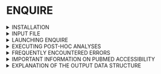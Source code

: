 # ENQUIRE

<details><summary>INSTALLATION</summary> 

ENQUIRE can currently be installed and run on UNIX systems such as MacOS, Linux and UNIX emulators/virtual machines for Windows such as WSL, CygWin or MSYS2 (installation of UNIX emulators is not included in this guide).

Start by cloning and accessing the repository. If using MacOS, clone the `ENQUIRE-MACOS` branch (this branch assumes you have MacOS-specific `coreutils` and `findutils` installed). 
```bash
# Linux/WSL/CygWing/MSYS2 
git clone https://github.com/Muszeb/ENQUIRE.git
cd ENQUIRE
```
```bash
# MacOS
git clone https://github.com/Muszeb/ENQUIRE.git
git checkout ENQUIRE-MACOS
cd ENQUIRE
```

ENQUIRE installation consists of 5 steps, although your system may already satisfy some of the requirements. 

1) Installing `curl` to be able to download and install a virtual environment manager and `EDirect`.
2) Downloading a virtual environment manager.
3) Creating a virtual environment and install Python and R package dependencies.
4) Installing `EDirect`.
5) Installing `Pandoc`.

Below is an exemplary recipe for the whole installation process. If you are using a Debian GNU/Linux system with `sudo` rights, you may install everything by doing `bash code/install_everything.sh`. Please check the installation specifications and change them accordingly to fit to your OS and working environment. Windows user may want to first [locate their local disk from a UNIX virtual machine](https://askubuntu.com/questions/943006/how-to-navigate-to-c-drive-in-bash-on-wsl-ubuntu).  

```bash
: '
1) Install `curl` to be able to download and install a virtual environment manager and EDirect.
`apt-get` is a Debian-specific package manager, you may want to check which package manager works best on your OS:
https://everything.curl.dev/get.
'
sudo apt-get update
sudo apt-get install -y curl
```
```bash
: '
2) Download a virtual environment manager. Here, we show how to download and install `micromamba`.
Suggested alternatives are `mamba` and `miniconda` - see https://mamba.readthedocs.io/en/latest/installation.html.
'
#Change the following variable to customize the installation path:
mambapath=$HOME/bin

# Download micromamba and export path to micromamba (possibly update .bashrc)
curl -Ls https://micro.mamba.pm/api/micromamba/linux-64/latest | tar -xvj "${mambapath}/micromamba"
export PATH="${mambapath}:$PATH"
echo "export PATH=${mambapath}:$PATH" >> ${HOME}/.bashrc

# This command allows micromamba to execute shell commands
eval "$(micromamba shell hook --shell bash)"
```
```bash
: '
3) Create a virtual environment and install Python and R package dependencies.
Do `cd ENQUIRE` to run the following commands from within ENQUIRE main folder).
If using a different environment manager like mamba,
do `mamba env create -n ENQUIRE -f input/ENQUIRE.yml` followed by `mamba activate ENQUIRE`
and skip to the `pip install` command.
'
# Create an ad hoc environment.
# If you have another virtual environment manager installed (e.g miniconda),
# the environment might be installed under '$HOME/othermanager/envs'
micromamba create -n ENQUIRE 
micromamba activate ENQUIRE

# Install Python libraries `ENQUIRE` environment, from the `input/ENQUIRE.yml` file.
micromamba install -y -q -f input/ENQUIRE.yml
pip install -r input/PackagesNotFound.txt # these packages can't be installed by environment managers

# Install R libraries under the ENQUIRE environment (remember to "activate ENQUIRE"!)
$(which Rscript) code/install_R_libraries.R 

# Clean environment
micromamba clean --all --yes
```
```bash
: '
4) Install EDirect.
See here for the latest  and OS-specific installation command:
https://www.ncbi.nlm.nih.gov/books/NBK179288/ 
'
# Install EDirect under your HOME directory - manually adding the edirect path to .bash_profile keeps the latter cleaner
yes n | sh -c "$(curl -fsSL ftp://ftp.ncbi.nlm.nih.gov/entrez/entrezdirect/install-edirect.sh)"
echo "export PATH=$PATH:$HOME/edirect" >> $HOME/.bash_profile # necessary 
```
```bash
: '
5) Install Pandoc.
See here for the latest  and OS-specific installation command: https://pandoc.org/installing.html
'
# Install Pandoc 
sudo apt-get install -y pandoc
```

Alternatively (but not recommended), you can install all the required R and Python libraries independent of a virtual environment manager (steps 2-3). First, install `python>=3.8`, `R>=4.2`, and `pip >= 20.2`. Then, from the `ENQUIRE` directory run

```bash
pip install -r input/ENQUIRE_pip_requirements.txt
Rscript code/install_R_libraries.R
```
Note that this does not replace steps 1, 4 and 5 described above.
</details>

<details><summary>INPUT FILE</summary>

A valid input file should consist of a list of PubMed Identifiers (PMIDs) stored in plain text files, one PMID per lines, such as:

 
    26250731
    22835603   
    31254155
    32658557
    30729513
    31620854
    30338457
    33711241
    28640701
    24725689

- The easiest way to generate a valid ENQUIRE input file is to generate a [PubMed query on the NCBI's website](https://pubmed.ncbi.nlm.nih.gov/). Use of MeSH terms and exclusion of review articles is recommended but not mandatory. Then, click on **Save**, choose **Selection: All results** and **Format: PMID**, and **Create file**: 
![Exemplary PubMed Query with ENQUIRE-compliant Save options](https://github.com/Muszeb/ENQUIRE/blob/main/Example_Input_PubMed_Query.png)
    
- Alternatively, we also offer a Python script to extract the PubMed identifiers of all papers cited in a reading of interest (e.g. a review paper of a particular topic). From the `ENQUIRE` folder and virtual environment, type on the command line:

```bash
python code/efetch_references.py tag ref1 ref2 ref3 ...
```
where `tag` is the name of the plain text output file, while `ref1 ref2 ref3 ...` are the PMIDs of the papers you want to extract the references from. The output will look like the example from the previous section and is therefore ready to be used as ENQUIRE input. 
DISCLAIMER: if the references are not annotated into the Pubmed's API, an error such as 

```python
File "code/efetch_references.py", line 28, in <module>
    refs+=refparse(p)
  File "code/efetch_references.py", line 20, in refparse
    refs=dpath.get(data,"**/Link") # list of {Id:value} dicts
  File "/home/musellla/miniconda3/envs/wokenv/lib/python3.8/site-packages/dpath/util.py", line 178, in get
    raise KeyError(glob)
KeyError: '**/Link'`
```
might occur. As a rule of thumb, look for "MeSH terms" in the "page navigation" menu on the Pubmed page of the article of interest.

</details>

<details><summary>LAUNCHING ENQUIRE</summary> 

- After the download, you should see a folder called `ENQUIRE`: this is the main directory from which the program is supposed to be run.

- Before running an actual task, let's look at an overview of ENQUIRE's methodology:
  
![https://github.com/Muszeb/ENQUIRE/blob/main/Example_Input_PubMed_Query.png](https://github.com/Muszeb/ENQUIRE/blob/main/ENQUIRE_methods_overview.png).
-
- it is recommended to inspect the flowchart stored as a PDF in the main repository and the Help section of the code by running (from the main repo directory):
 
    ```bash
    conda activate ENQUIRE
    cd ENQUIRE
    ./code/ENQUIRE.sh -h
    ``` 

    Let's set up an example: we want to know the current state-of-the-art regarding chemically-induced colitis in melanoma patients undergoing checkpoint-inhibitors therapy. Our ENQUIRE job might then look something like

    ```bash
    ./code/ENQUIRE.sh -t ICI_and_Colitis -i input/test_input/pmid-ICI_and_Colitis.txt
    ```
    Where all the other parameters described in the `Help` message of `ENQUIRE.sh` are set to default values. The passing of the parameters could be easen by using the `ENQUIRE_config.txt` file that resides in the `/input` subdirectory: the left hand side of each variable assignment must be kept unchanged, while the right hand side can be tweaked according to one's needs. Then, the program could be launched by running:

    ```bash
    ./code/ENQUIRE.sh -f input/ENQUIRE_config.txt
    ```
</details>

<details><summary>EXECUTING POST-HOC ANALYSES</summary> 

</details>

<details><summary> FREQUENTLY ENCOUNTERED ERRORS </summary>

- It is possible that the R modules fail to proceed because of an error with `pandoc`. If you haven't installed it yet, [proceed to install pandoc](https://pandoc.org/installing.html) and [add pandoc to your PATH environment variable](https://github.com/rstudio/rmarkdown/issues/851).

- Test the command `awk '/MemAvailable/ {print $2}' /proc/meminfo` on your command line: this is the way ENQUIRE checks the available RAM on Linux systems, in order to avoid overflows.  Make sure `awk` is installed on your system. If you witness a non-awk related issue, contact Luca with information on your system and possible solutions to alternatively track the available memory on your OS.

- When computing large networks, an error related to the default `Stack Size` can potentially appear, especially when running R scripts, such as `Error: C stack usage is too close to the limit`. In this case, one shall set a higher stacksize to allow the script to complete, via 

    ```
    ulimit -s N 
    ```    
    Where `N` shall be a size expressed in Kb to set as the maximum stack size. You could first check the number returned by `Cstack_info()` in an active R shell. You can read more about the issue [here](https://stackoverflow.com/questions/14719349/error-c-stack-usage-is-too-close-to-the-limit) and [here](https://rdrr.io/r/base/Cstack_info.html). 

- When running the Fuzzy-C-Means Gene Sets clustering, We observed difficulties and/or failures in installing some of the R packages. In particular, under **Arch Linux** distributions, an *ad hoc* installation of the dependency `V8` might be needed. Please read [here](https://github.com/jeroen/V8/issues/80) about the issue, where it is suggested to install the [Arch Linux specific `v8-r` package](https://aur.archlinux.org/packages/v8-r). This shall allow the script `context_aware_gene_sets.R` to successfully install all R libraries. We recommend trying installing from source with an *ad hoc*, R-version-specific versions of the involved packages, in an R interactive shell. 
</details>

<details><summary>IMPORTANT INFORMATION ON PUBMED ACCESSIBILITY</summary>
As of 21.11.22, [important changes](https://www.nlm.nih.gov/pubs/techbull/so22/so22_updated_pubmed_e_utilities.html) have been applied to NCBI's e-utilities. In particular, it is now impossible to stream all records exceeding 10,000 PMIDs from any particular query to the PubMed database. This required to redesign the use of the e-utilities. While it's overall functionality was still preserved, we cannot guarantee the retrieval of all matching records, if the network-based queries obtained by intersecting relevant entities match more than 10,000 records (typically, this is a rare event when intersecting at least 4 distinct entities).
</details>

<details><summary>EXPLANATION OF THE OUTPUT DATA STRUCTURE</summary>

- Provided a recognisable "tag" has been passed to textmining algorithm, a typical output would produce a folder `tmp-tag`, which in turn contains as many subdirectories as the number of steps/iterations performed. For example, if the algorithm constructed 
    
    1. Raw Gene-Mesh network from the original set of papers;
    2. One query expansion while the Gene-Mesh network was not complete yet;
    3. One query-expansion while the Gene-Mesh network was complete, but not the Gene-Gene one;

    Then there will be three subfolders, namely `tag`, `tag_iteration1`, `tag_subgraph_expansion2`. The counter attached to folders and file names records the subsequent attempts to the reconstruction of co-occurence networks. Typically, within each of these sub-folders three pairs of edges and nodes tables can be found corresponding to the respective "Complete" (Gene-Mesh), "Gene" and "Mesh" networks for each iterations (TSV files). These files can be easily imported in Cytoscape or similar graph visualization tools.
    
    Whenever it wasn't possible to obtain one or more of the aforementioned networks, the pipeline should print a message with information on the most meaningful files to look at. It is worth mentioning that the file "tag...Complete_literature_links.tsv" within each subfolder allows fast retrieval of specific edge-associated papers by means of encoded hyperlinks. The batch of queries that were tested in each iteration is stored in "tag...ordered_queries.tsv" within each respective subfolder, with the number of columns corresponding to the `a` attempts at connecting any two communities. Additional meta-data can be explored under the `data/` subfolder. 
    
    Furthemore, under `tmp-tag`, the file `source_pmids.txt` contains all the inspected articles for the given job, which can also be consulted specifically for each iteration under `tmp-tag/efetch_inputs`.
   
    Please contact Luca for any clarification on the purposes of any file.
- NEW: interactive .html networks
    It is now possible to visually inspect Gene-MeSH networks and the reduced networks of entities participating in cliques in two .html files, respectively stored within each iteration's subfolder as "tag...interactive_Gene-MeSH_Network.html" and "tag...interactive_Cliques_Network.html". An exemplary file can be found in the main repository, in the context of a case study of signal transduction pathways in uveal melanoma. 
</details>
